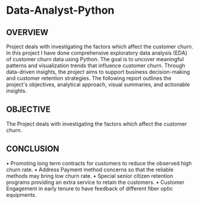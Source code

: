 # Data-Analyst-Python

## OVERVIEW ##
Project deals with investigating the factors which affect the customer churn.
In this project I have done comprehensive exploratory data analysis (EDA) of customer churn data using Python. The goal is to uncover meaningful patterns and visualization trends that influence customer churn. Through data-driven insights, the project aims to support business decision-making and customer retention strategies. The following report outlines the project's objectives, analytical approach, visual summaries, and actionable insights.

## OBJECTIVE ##
The Project deals with investigating the factors which affect the customer churn.

## CONCLUSION ##
• Promoting long term contracts for customers to reduce the observed high churn rate.
• Address Payment method concerns so that the reliable methods may bring low churn rate.
• Special senior citizen retention programs providing an extra service to retain the customers.
• Customer Engagement in early tenure to have feedback of different fiber optic equipments.
